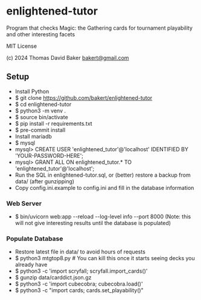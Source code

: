 # enlightened-tutor
Program that checks Magic: the Gathering cards for tournament playability and other interesting facets

MIT License

(c) 2024 Thomas David Baker <bakert@gmail.com>

## Setup
- Install Python
- $ git clone https://github.com/bakert/enlightened-tutor
- $ cd enlightened-tutor
- $ python3 -m venv .
- $ source bin/activate
- $ pip install -r requirements.txt
- $ pre-commit install
- Install mariadb
- $ mysql
- mysql> CREATE USER 'enlightened_tutor'@'localhost' IDENTIFIED BY 'YOUR-PASSWORD-HERE';
- mysql> GRANT ALL ON enlightened_tutor.* TO 'enlightened_tutor'@'localhost';
- Run the SQL in enlightened-tutor.sql, or (better) restore a backup from data/ (after gunzipping)
- Copy config.ini.example to config.ini and fill in the database information

### Web Server
- $ bin/uvicorn web:app --reload --log-level info --port 8000
(Note: this will not give interesting results until the database is populated)

### Populate Database
- Restore latest file in data/ to avoid hours of requests
- $ python3 mtgtop8.py # You can kill this once it starts seeing decks you already have
- $ python3 -c 'import scryfall; scryfall.import_cards()'
- $ gunzip data/carddict.json.gz
- $ python3 -c 'import cubecobra; cubecobra.load()'
- $ python3 -c "import cards; cards.set_playability()"
